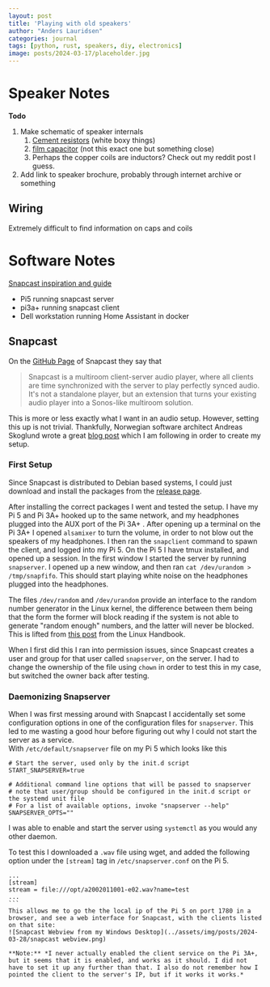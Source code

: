 ```yaml
---
layout: post
title: 'Playing with old speakers'
author: "Anders Lauridsen"
categories: journal
tags: [python, rust, speakers, diy, electronics]
image: posts/2024-03-17/placeholder.jpg
---
```


# Speaker Notes

**Todo**
1. Make schematic of speaker internals
   1. [Cement resistors](https://www.bennic.com.tw/catalogue/en/Resistors-en.pdf) (white boxy things) 
   2. [film capacitor](https://frequence.dk/hifi/424-bennic-capacitors/6728-bennic-mt-10-microf-100v-5/) (not this exact one but something close)
   3. Perhaps the copper coils are inductors? Check out my reddit post I guess.
2. Add link to speaker brochure, probably through internet archive or something

## Wiring
Extremely difficult to find information on caps and coils

# Software Notes
[Snapcast inspiration and guide](https://whynot.guide/posts/howtos/multiroom-media/)
- Pi5 running snapcast server 
- pi3a+ running snapcast client
- Dell workstation running Home Assistant in docker

## Snapcast
On the [GitHub Page](https://github.com/badaix/snapcast) of Snapcast they say that

>Snapcast is a multiroom client-server audio player, where all clients are time synchronized with the server to play perfectly synced audio. It's not a standalone player, but an extension that turns your existing audio player into a Sonos-like multiroom solution.

This is more or less exactly what I want in an audio setup. However, setting this up is not trivial. Thankfully, Norwegian software architect Andreas Skoglund wrote a great [blog post](https://whynot.guide/posts/howtos/multiroom-media/) which I am following in order to create my setup.

### First Setup
Since Snapcast is distributed to Debian based systems, I could just download and install the packages from the [release page](https://github.com/badaix/snapcast/releases).

After installing the correct packages I went and tested the setup. I have my Pi 5 and Pi 3A+ hooked up to the same network, and my headphones plugged into the AUX port of the Pi 3A+ . After opening up a terminal on the Pi 3A+ I opened `alsamixer` to turn the volume, in order to not blow out the speakers of my headphones. I then ran the `snapclient` command to spawn the client, and logged into my Pi 5. On the Pi 5 I have tmux installed, and opened up a session. In the first window I started the server by running `snapserver`. I opened up a new window, and then ran `cat /dev/urandom > /tmp/snapfifo`. This should start playing white noise on the headphones plugged into the headphones.

The files `/dev/random` and `/dev/urandom` provide an interface to the random number generator in the Linux kernel, the difference between them being that the form the former will block reading if the system is not able to generate "random enough" numbers, and the latter will never be blocked. This is lifted from [this post](https://linuxhandbook.com/dev-random-urandom/) from the Linux Handbook.

When I first did this I ran into permission issues, since Snapcast creates a user and group for that user called `snapserver`, on the server. I had to change the ownership of the file using `chown` in order to test this in my case, but switched the owner back after testing.

### Daemonizing Snapserver
When I was first messing around with Snapcast I accidentally set some configuration options in one of the configuration files for `snapserver`. This led to me wasting a good hour before figuring out why I could not start the server as a service. <br>
With `/etc/default/snapserver` file on my Pi 5 which looks like this
```
# Start the server, used only by the init.d script
START_SNAPSERVER=true

# Additional command line options that will be passed to snapserver
# note that user/group should be configured in the init.d script or the systemd unit file
# For a list of available options, invoke "snapserver --help"
SNAPSERVER_OPTS=""
```
I was able to enable and start the server using `systemctl` as you would any other daemon.

To test this I downloaded a `.wav` file using wget, and added the following option under the `[stream]` tag in `/etc/snapserver.conf` on the Pi 5.
````
...
[stream]
stream = file:///opt/a2002011001-e02.wav?name=test
...
```
This allows me to go the the local ip of the Pi 5 on port 1780 in a browser, and see a web interface for Snapcast, with the clients listed on that site:
![Snapcast Webview from my Windows Desktop](../assets/img/posts/2024-03-28/snapcast webview.png)

**Note:** *I never actually enabled the client service on the Pi 3A+, but it seems that it is enabled, and works as it should. I did not have to set it up any further than that. I also do not remember how I pointed the client to the server's IP, but if it works it works.*